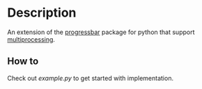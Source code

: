 Description
===========

An extension of the [progressbar](https://pypi.python.org/pypi/progressbar) package for python that support [multiprocessing](http://docs.python.org/2/library/multiprocessing.html).

How to
------

Check out *example.py* to get started with implementation.
